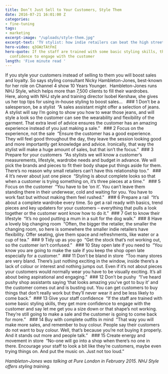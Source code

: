 ```yaml
---
title: Don’t Just Sell to Your Customers, Style Them
date: 2016-07-21 16:01:00 Z
categories:
- fine-tuning
tags:
- marketing
excerpt-image: "/uploads/style-them.jpg"
excerpt-text: 'TV stylist: how indie retailers can beat the high street'
hero-video: q3GWzTAtFmI
hero-quote: If the staff are trained with some basic styling skills, they get more
  confidence to engage with the customer
length: 'Five minute read '
---
```


If you style your customers instead of selling to them you will boost sales and loyalty. So says styling consultant Nicky Hambleton-Jones, best-known for her role on Channel 4 show 10 Years Younger. 
 Hambleton-Jones runs NHJ Style, which helps more than 7,500 clients to fill their wardrobes.  
Here, along with NHJ style and training director Isobel Kershaw, she gives us her top tips for using in-house styling to boost sales…      ### 1 Don’t be a salesperson, be a stylist
 “A sales assistant might offer a selection of jeans. A stylist will say I’m going to show you how to wear those jeans, and will style a look so the customer can see the wearability and flexibility of the garment. That extra level of advice ensures the customer has an amazing experience instead of you just making a sale.”     ### 2 Focus on the experience, not the sale
 “Ensure the customer has a good experience. They will feel good throughout the day, they leave the session looking good and more importantly get knowledge and advice. Ironically, that way the stylist will make a huge amount of sales, but that isn’t the focus.”  ### 3 Prepare for your customers 
 “As stylists we will know a customer’s measurements, lifestyle, wardrobe needs and budget in advance. We will pick the brands and pieces to fit their body shape put things aside for them.  There’s no reason why small retailers can’t have this relationship too.”   ### 4 It’s never about just one piece
 “Styling is about complete looks so that when a customer is trying something on, it’s three pieces at a time.”   ### 5 Focus on the customer 
 “You have to be ‘on it’. You can’t leave them standing there in their underwear, cold and waiting for you. You have to work fast but without making them feel rushed.”   ### 6 Prepare a rail 
  “It’s about a complete wardrobe every time. So get a rail ready with basics, trend pieces and key updaters for your customers – everything that pulls a look together or the customer wont know how to do it.”  ### 7 Get to know their lifestyle
 “It’s no good putting a mum in a suit for the dog walk.”  ### 8 Have a lovely big changing room
 “Often, the bigger the retailer, the smaller the changing room, so here is somewhere the smaller indie retailers have flexibility. Offer seating, give them space and refreshments, like water or a cup of tea.”  ### 9 Tidy up as you go
 “Get the stock that’s not working out, so the customer isn’t confused.”   ### 10 Stay open late if you need to
 “You know you are going to make the sale if you keep the shop open late especially for a customer.”  ### 11 Don’t be bland in store
 “Too many stores are very bland. There’s just nothing exciting in the window, inside there’s a lack of colour or interest and nothing jumps out. Even if it’s not about pieces your customers would normally wear you have to be visually exciting. It’s all about being aspirational and engaging.”  ### 12 Don’t be pushy
 “I’ve heard pushy shop assistants saying ‘that looks amazing you’ve got to buy it’ and the customer comes out and is busting out. You can get customers to buy things that don’t really work but they’ll never wear it and be less likely to come back.”  ### 13 Give your staff confidence
 “If the staff are trained with some basic styling skills, they get more confidence to engage with the customer and say let me get you a size down or that shape’s not working. They’re still going to make a sale and the customer is going to come back for more.”   ### 14 Buy with complete outfits in mind
 “That way you will make more sales, and remember to buy colour. People say their customers do not want to buy colour. Well, that’s because you’re not buying it properly. And it stands out more and people talk.”   ### 15 Create energy and movement in store
 “No-one will go into a shop when there’s no one in there. Encourage your staff to look a bit like they’re customers, maybe even trying things on. And put the music on. Just not too loud.” 

*Hambleton-Jones was talking at Pure London in February 2015.  NHJ Style offers styling training.*  